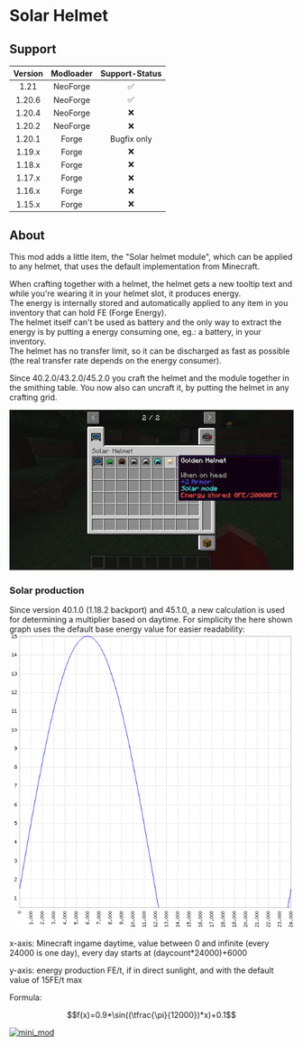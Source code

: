# Solar Helmet

## Support
| Version | Modloader | Support-Status |
|:-------:|:---------:|:--------------:|
|  1.21   | NeoForge  |       ✅        |
| 1.20.6  | NeoForge  |       ✅        |
| 1.20.4  | NeoForge  |       ❌        |
| 1.20.2  | NeoForge  |       ❌        |
| 1.20.1  |   Forge   |  Bugfix only   |
| 1.19.x  |   Forge   |       ❌        |
| 1.18.x  |   Forge   |       ❌        |
| 1.17.x  |   Forge   |       ❌        |
| 1.16.x  |   Forge   |       ❌        |
| 1.15.x  |   Forge   |       ❌        |

## About

This mod adds a little item, the "Solar helmet module", which can be applied to any helmet, that uses the default implementation from Minecraft.

When crafting together with a helmet, the helmet gets a new tooltip text and while you're wearing it in your helmet slot, it produces energy.  
The energy is internally stored and automatically applied to any item in you inventory that can hold FE (Forge Energy).  
The helmet itself can't be used as battery and the only way to extract the energy is by putting a energy consuming one, eg.: a battery, in your inventory.  
The helmet has no transfer limit, so it can be discharged as fast as possible (the real transfer rate depends on the energy consumer).

Since 40.2.0/43.2.0/45.2.0 you craft the helmet and the module together in the smithing table. You now also can uncraft it, by putting the helmet in any crafting grid.

![creative_tab](https://raw.githubusercontent.com/canitzp/SolarHelmet/master/readme/creative_tab.png)

### Solar production
Since version 40.1.0 (1.18.2 backport) and 45.1.0, a new calculation is used for determining a multiplier based on daytime.
For simplicity the here shown graph uses the default base energy value for easier readability:
![solar_production_plot](https://raw.githubusercontent.com/canitzp/SolarHelmet/master/readme/solar_production_plot.png)

x-axis: Minecraft ingame daytime, value between 0 and infinite (every 24000 is one day), every day starts at (daycount*24000)+6000

y-axis: energy production FE/t, if in direct sunlight, and with the default value of 15FE/t max

Formula:
```math
f(x)=0.9*\sin((\tfrac{\pi}{12000})*x)+0.1
```

[![mini_mod](https://canitzp.de/minimod_logo.png)](https://canitzp.de/minimod.html)